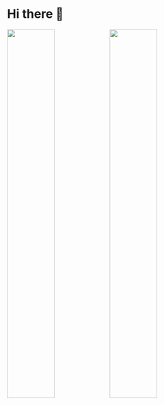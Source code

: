 # Hi there 👋

<img align="left" width="47%" src="https://github-readme-stats.vercel.app/api?username=stefanusrico&show_icons=true&theme=transparent">

<img align="left" width="47%" src="https://github-readme-stats.vercel.app/api/top-langs/?username=stefanusrico&layout=compact">

